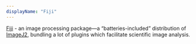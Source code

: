 ```yaml
---
displayName: "Fiji"
---
```


[Fiji](https://imagej.net/software/fiji/) - an image processing package—a “batteries-included” distribution of [ImageJ2](https://imagej.net/software/imagej2), bundling a lot of plugins which facilitate scientific image analysis.